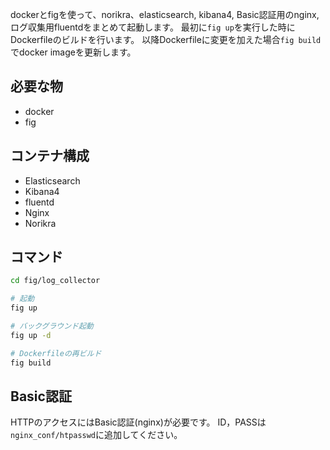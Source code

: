 dockerとfigを使って、norikra、elasticsearch, kibana4, Basic認証用のnginx, ログ収集用fluentdをまとめて起動します。
最初に`fig up`を実行した時にDockerfileのビルドを行います。
以降Dockerfileに変更を加えた場合`fig build`でdocker imageを更新します。

## 必要な物
- docker
- fig

## コンテナ構成
- Elasticsearch  
- Kibana4
- fluentd  
- Nginx  
- Norikra

## コマンド
```bash
cd fig/log_collector

# 起動
fig up

# バックグラウンド起動
fig up -d

# Dockerfileの再ビルド
fig build
```

## Basic認証
HTTPのアクセスにはBasic認証(nginx)が必要です。
ID，PASSは`nginx_conf/htpasswd`に追加してください。
